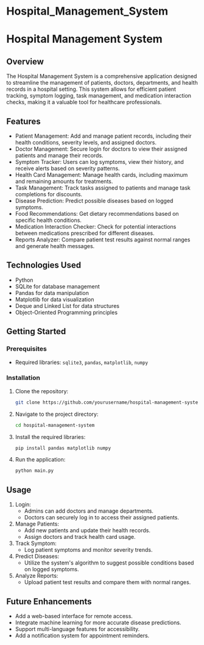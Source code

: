 # Hospital_Management_System
# Hospital Management System

## Overview
The Hospital Management System is a comprehensive application designed to streamline the management of patients, doctors, departments, and health records in a hospital setting. This system allows for efficient patient tracking, symptom logging, task management, and medication interaction checks, making it a valuable tool for healthcare professionals.

## Features
- Patient Management: Add and manage patient records, including their health conditions, severity levels, and assigned doctors.
- Doctor Management: Secure login for doctors to view their assigned patients and manage their records.
- Symptom Tracker: Users can log symptoms, view their history, and receive alerts based on severity patterns.
- Health Card Management: Manage health cards, including maximum and remaining amounts for treatments.
- Task Management: Track tasks assigned to patients and manage task completions for discounts.
- Disease Prediction: Predict possible diseases based on logged symptoms.
- Food Recommendations: Get dietary recommendations based on specific health conditions.
- Medication Interaction Checker: Check for potential interactions between medications prescribed for different diseases.
- Reports Analyzer: Compare patient test results against normal ranges and generate health messages.

## Technologies Used
- Python
- SQLite for database management
- Pandas for data manipulation
- Matplotlib for data visualization
- Deque and Linked List for data structures
- Object-Oriented Programming principles

## Getting Started
### Prerequisites
- Required libraries: `sqlite3`, `pandas`, `matplotlib`, `numpy`

### Installation
1. Clone the repository:
   ```bash
   git clone https://github.com/yourusername/hospital-management-system.git
   ```
2. Navigate to the project directory:
   ```bash
   cd hospital-management-system
   ```
3. Install the required libraries:
   ```bash
   pip install pandas matplotlib numpy
   ```
4. Run the application:
   ```bash
   python main.py
   ```

## Usage
1. Login:
   - Admins can add doctors and manage departments.
   - Doctors can securely log in to access their assigned patients.
2. Manage Patients:
   - Add new patients and update their health records.
   - Assign doctors and track health card usage.
3. Track Symptom:
   - Log patient symptoms and monitor severity trends.
4. Predict Diseases:
   - Utilize the system's algorithm to suggest possible conditions based on logged symptoms.
5. Analyze Reports:
   - Upload patient test results and compare them with normal ranges.

## Future Enhancements
- Add a web-based interface for remote access.
- Integrate machine learning for more accurate disease predictions.
- Support multi-language features for accessibility.
- Add a notification system for appointment reminders.


